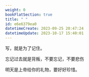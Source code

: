 ```yaml
---
weight: 0
bookFlatSection: true
title: " "
id: e6e6379ea0
datetimeCreate: 2023-09-25 20:47:24
datetimeUpdate: 2023-10-17 15:40:01
---
```

写，就是为了记住。

忘记过去就是背叛，不要忘记，不要悲伤

明天是上帝给你的礼物，要好好珍惜。




